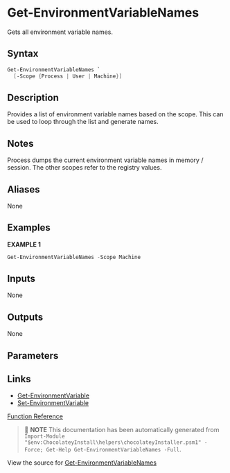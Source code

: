 ﻿---
Order: 70
xref: get-environmentvariablenames
Title: Get-EnvironmentVariableNames
Description: Information on Get-EnvironmentVariableNames function
RedirectFrom: docs/helpers-get-environment-variable-names
---

# Get-EnvironmentVariableNames

<!-- This documentation is automatically generated from https://github.com/chocolatey/choco/blob/stable/src/chocolatey.resources/helpers/functions/Get-EnvironmentVariableNames.ps1 using https://github.com/chocolatey/choco/blob/stable/GenerateDocs.ps1. Contributions are welcome at the original location(s). -->

Gets all environment variable names.

## Syntax

~~~powershell
Get-EnvironmentVariableNames `
  [-Scope {Process | User | Machine}]
~~~

## Description

Provides a list of environment variable names based on the scope. This
can be used to loop through the list and generate names.

## Notes

Process dumps the current environment variable names in memory /
session. The other scopes refer to the registry values.

## Aliases

None

## Examples

 **EXAMPLE 1**

~~~powershell
Get-EnvironmentVariableNames -Scope Machine

~~~

## Inputs

None

## Outputs

None

## Parameters



## Links

 * [Get-EnvironmentVariable](xref:get-environmentvariable)
 * [Set-EnvironmentVariable](xref:set-environmentvariable)


[Function Reference](xref:powershell-reference)

> :memo: **NOTE** This documentation has been automatically generated from `Import-Module "$env:ChocolateyInstall\helpers\chocolateyInstaller.psm1" -Force; Get-Help Get-EnvironmentVariableNames -Full`.

View the source for [Get-EnvironmentVariableNames](https://github.com/chocolatey/choco/blob/stable/src/chocolatey.resources/helpers/functions/Get-EnvironmentVariableNames.ps1)
